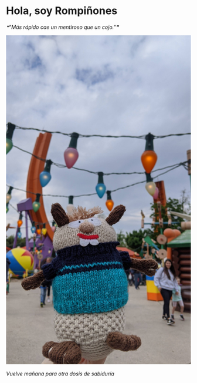 # Hola, soy Rompiñones

<!--STARTS_HERE_QUOTE_README-->
<i>❝"Más rápido cae un mentiroso que un cojo."❞</i>
<!--ENDS_HERE_QUOTE_README-->

<!--START_SECTION:update_image-->
![alt text](https://raw.githubusercontent.com/focaalvarez/rompinones/main/.github/images/IMG_20220429_104051.jpg?raw=true)
<!--END_SECTION:update_image-->

*Vuelve mañana para otra dosis de sabiduría*
